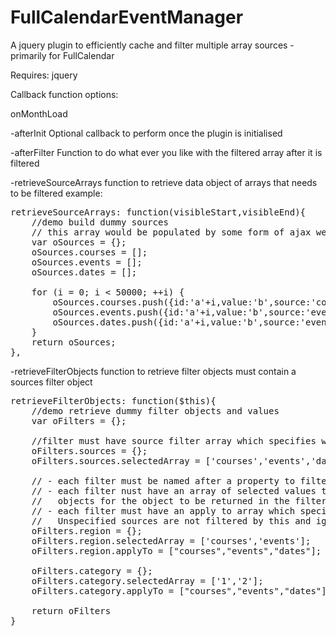 FullCalendarEventManager
====

A jquery plugin to efficiently cache and filter multiple array sources - primarily for FullCalendar

Requires:
jquery

Callback function options:


onMonthLoad

-afterInit
Optional callback to perform once the plugin is initialised

-afterFilter
Function to do what ever you like with the filtered array after it is filtered

-retrieveSourceArrays
function to retrieve data object of arrays that needs to be filtered
example:
<pre>
retrieveSourceArrays: function(visibleStart,visibleEnd){
	//demo build dummy sources
	// this array would be populated by some form of ajax webservice query or something similar
	var oSources = {};
	oSources.courses = [];
	oSources.events = [];
	oSources.dates = [];
	
	for (i = 0; i < 50000; ++i) {
		oSources.courses.push({id:'a'+i,value:'b',source:'courses',region:'b,a',category:'1'});
		oSources.events.push({id:'a'+i,value:'b',source:'events',region:'c',category:'2'});
		oSources.dates.push({id:'a'+i,value:'b',source:'events',region:'c',category:'3'});
	}
	return oSources;
},	
</pre>

-retrieveFilterObjects
function to retrieve filter objects
must contain a sources filter object 
<pre>
retrieveFilterObjects: function($this){
	//demo retrieve dummy filter objects and values
	var oFilters = {};	
		
	//filter must have source filter array which specifies which sources are wanted	
	oFilters.sources = {};
	oFilters.sources.selectedArray = ['courses','events','dates'];			
	
	// - each filter must be named after a property to filter on in the source array eg:region
	// - each filter nust have an array of selected values that must be matched in the source 
	//   objects for the object to be returned in the filtered array
	// - each filter must have an apply to array which specified which sources are to be filtered by this filter.
	//   Unspecified sources are not filtered by this and ignored
	oFilters.region = {};			
	oFilters.region.selectedArray = ['courses','events'];		
	oFilters.region.applyTo = ["courses","events","dates"];						

	oFilters.category = {};			
	oFilters.category.selectedArray = ['1','2'];		
	oFilters.category.applyTo = ["courses","events","dates"];	
		
	return oFilters
}	
</pre>

